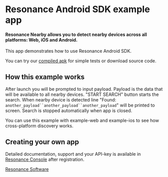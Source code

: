 # Resonance Android SDK example app
#### Resonance Nearby allows you to detect nearby devices across all platforms: Web, iOS and Android.

This app demonstrates how to use Resonance Android SDK.

You can try our [compiled apk](https://cdn.getresonance.net/examples/android/resonance-example.apk) for simple tests or download source code.


## How this example works
After launch you will be prompted to input payload. Payload is the data that will be available to all
nearby devices. "START SEARCH" button starts the search. When nearby device is detected
line "Found: `another_payload``another_payload``another_payload`" will be printed to screen.
Search is stopped automatically when app is closed.

You can use this example with example-web and example-ios to see how cross-platform discovery works.

## Creating your own app
Detailed documentation, support and your API-key is available in [Resonance Console](https://console.getresonance.net) after registration.

[Resonance Software](http://www.getresonance.net/)